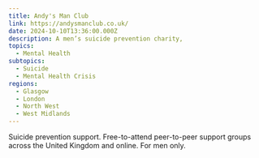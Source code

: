 ```yaml
---
title: Andy's Man Club
link: https://andysmanclub.co.uk/
date: 2024-10-10T13:36:00.000Z
description: A men’s suicide prevention charity,
topics:
  - Mental Health
subtopics:
  - Suicide
  - Mental Health Crisis
regions:
  - Glasgow
  - London
  - North West
  - West Midlands
---
```


Suicide prevention support. Free-to-attend peer-to-peer support groups across the United Kingdom and online. For men only.
